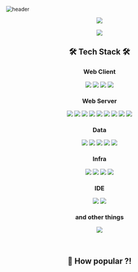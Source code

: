 ![header](https://capsule-render.vercel.app/api?type=waving&color=auto&height=300&section=header&text=Jaeu's%20GitHub&fontSize=90&animation=scaleIn)

<div align="center">
    <div>
        <img src="https://github-readme-stats.vercel.app/api?username=jaeuHeo&count_private=true&show_icons=true&theme=omni" />
        <br />
        <br />
        <img src="https://img.shields.io/static/v1?message=Interest" />
        
<h2>🛠 Tech Stack 🛠</h2>
    <div>
        <h3>Web Client</h3>
        <img src="https://img.shields.io/badge/TypeScript-3178C6?style=flat&logo=TypeScript&logoColor=white" />
        <img src="https://img.shields.io/badge/React-61DAFB?style=flat&logo=React&logoColor=black" />
        <img src="https://img.shields.io/badge/Webpack-8DD6F9?style=flat&logo=Webpack&logoColor=black" />
        <img src="https://img.shields.io/badge/Babel-F9DC3E?style=flat&logo=Babel&logoColor=black" />
    </div>
    <div>
        <h3>Web Server</h3>
        <img src="https://img.shields.io/badge/Java-007396?style=flat&logo=Java&logoColor=white" />
        <img src="https://img.shields.io/badge/Kotlin-7F52FF?style=flat&logo=Kotlin&logoColor=white" />
        <img src="https://img.shields.io/badge/Spring-6DB33F?style=flat&logo=Spring&logoColor=white" />
        <img src="https://img.shields.io/badge/Maven-C71A36?style=flat&logo=Apache%20Maven&logoColor=white" />
        <img src="https://img.shields.io/badge/Gradle-02303A?style=flat&logo=Gradle&logoColor=white" />
        <img src="https://img.shields.io/badge/Node.js-339933?style=flat&logo=Node.js&logoColor=white" />
        <img src="https://img.shields.io/badge/GraphQL-E10098?style=flat&logo=GraphQL&logoColor=white" />
        <img src="https://img.shields.io/badge/Apache%20Kafka-231F20?style=flat&logo=Apache%20Kafka&logoColor=white" />
        <img src="https://img.shields.io/badge/ReactiveX-B7178C?style=flat&logo=ReactiveX&logoColor=white" />
    </div>
    <div>
        <h3>Data</h3>
        <img src="https://img.shields.io/badge/MySQL-4479A1?style=flat&logo=MySQL&logoColor=white" />
        <img src="https://img.shields.io/badge/MariaDB-003545?style=flat&logo=MariaDB&logoColor=white" />
        <img src="https://img.shields.io/badge/MongoDB-47A248?style=flat&logo=MongoDB&logoColor=white" />
        <img src="https://img.shields.io/badge/Elasticsearch-005571?style=flat&logo=Elasticsearch&logoColor=white" />
        <img src="https://img.shields.io/badge/Redis-DC382D?style=flat&logo=Redis&logoColor=white" />
    </div>
    <div>
        <h3>Infra</h3>
        <img src="https://img.shields.io/badge/Git-F05032?style=flat&logo=Git&logoColor=white" />
        <img src="https://img.shields.io/badge/Jenkins-D24939?style=flat&logo=Jenkins&logoColor=white" />
        <img src="https://img.shields.io/badge/Github%20Actions-2088FF?style=flat&logo=Github%20Actions&logoColor=white" />
        <img src="https://img.shields.io/badge/Docker-2496ED?style=flat&logo=Docker&logoColor=white" />
    </div>
    <div>
        <h3>IDE</h3>
        <img src="https://img.shields.io/badge/Visual%20Studio%20Code-007ACC?style=flat&logo=Visual%20Studio%20Code&logoColor=white" />
        <img src="https://img.shields.io/badge/Intellij%20IDEA-000000?style=flat&logo=Intellij%20IDEA&logoColor=white" />
    </div>  
    <div>
        <h3>and other things</h3>
        <img src="https://img.shields.io/badge/C++-00599C?style=flat&logo=cplusplus&logoColor=white" />
    </div>
    <br />
    <br />
    <div>
        <h2>💁‍ How popular ?!</h2>
    
